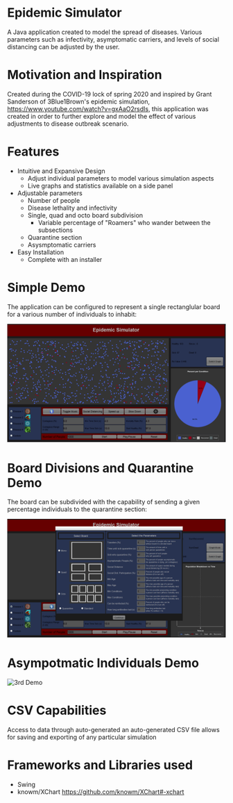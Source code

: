 # Epidemic Simulator
A Java application created to model the spread of diseases. Various parameters such as infectivity, asymptomatic carriers, and levels of social distancing can be adjusted by the user.

# Motivation and Inspiration
Created during the COVID-19 lock of spring 2020 and inspired by Grant Sanderson of 3Blue1Brown's epidemic simulation, https://www.youtube.com/watch?v=gxAaO2rsdIs, this application was created in order to further explore and model the effect of various adjustments to disease outbreak scenario.

# Features 
- Intuitive and Expansive Design
  - Adjust individual parameters to model various simulation aspects
  - Live graphs and statistics available on a side panel
- Adjustable parameters
  - Number of people
  - Disease lethality and infectivity
  - Single, quad and octo board subdivision
      - Variable percentage of "Roamers" who wander between the subsections
  - Quarantine section
  - Asysmptomatic carriers
- Easy Installation
  - Complete with an installer
  

# Simple Demo
The application can be configured to represent a single rectanglular board for a various number of individuals to inhabit: 

![Simple Demo](EpidemicSimGifs/EpidemicSimGeneralShowcase.gif)

# Board Divisions and Quarantine Demo
The board can be subdivided with the capability of sending a given percentage individuals to the quarantine section:

![2nd Demo](EpidemicSimGifs/EpidemicSimQuadQuarShowcase.gif)

# Asympotmatic Individuals Demo

![3rd Demo](EpidemicSimGifs/EpidemicSimAsymptomaticShowcase.gif)

# CSV Capabilities
Access to data through auto-generated an auto-generated CSV file allows for saving and exporting of any particular simulation

# Frameworks and Libraries used
- Swing
- knowm/XChart https://github.com/knowm/XChart#-xchart
